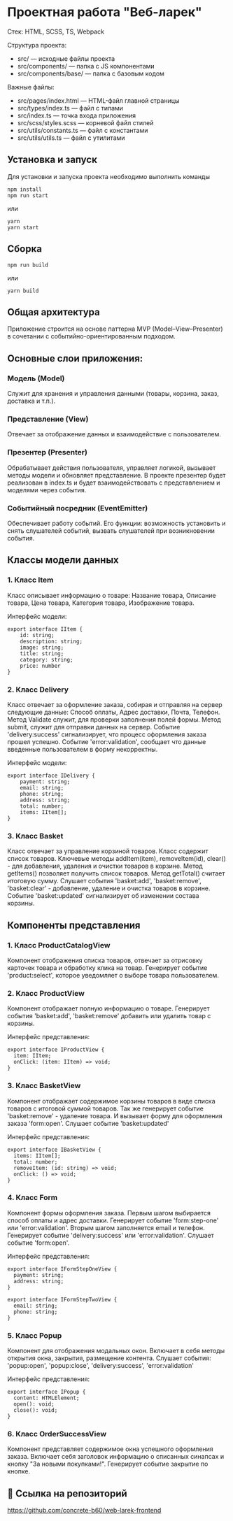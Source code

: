 # Проектная работа "Веб-ларек"

Стек: HTML, SCSS, TS, Webpack

Структура проекта:

- src/ — исходные файлы проекта
- src/components/ — папка с JS компонентами
- src/components/base/ — папка с базовым кодом

Важные файлы:

- src/pages/index.html — HTML-файл главной страницы
- src/types/index.ts — файл с типами
- src/index.ts — точка входа приложения
- src/scss/styles.scss — корневой файл стилей
- src/utils/constants.ts — файл с константами
- src/utils/utils.ts — файл с утилитами

## Установка и запуск

Для установки и запуска проекта необходимо выполнить команды

```
npm install
npm run start
```

или

```
yarn
yarn start
```

## Сборка

```
npm run build
```

или

```
yarn build
```

## Общая архитектура

Приложение строится на основе паттерна MVP (Model–View–Presenter) в сочетании с событийно-ориентированным подходом.

## Основные слои приложения:

### Модель (Model)

Служит для хранения и управления данными (товары, корзина, заказ, доставка и т.п.).

### Представление (View)

Отвечает за отображение данных и взаимодействие с пользователем.

### Презентер (Presenter)

Обрабатывает действия пользователя, управляет логикой, вызывает методы модели и обновляет представление. В проекте презентер будет реализован в index.ts и будет взаимодействовать с представлением и моделями через события.

### Событийный посредник (EventEmitter)

Обеспечивает работу событий. Его функции: возможность установить и снять слушателей событий, вызвать слушателей при возникновении события.

## Классы модели данных

### 1. Класс Item

Класс описывает информацию о товаре: Название товара, Описание товара, Цена товара, Категория товара, Изображение товара.

Интерфейс модели:

```
export interface IItem {
    id: string;
    description: string;
    image: string;
    title: string;
    category: string;
    price: number
}
```

### 2. Класс Delivery

Класс отвечает за оформление заказа, собирая и отправляя на сервер следующие данные: Способ оплаты, Адрес доставки, Почта, Телефон.
Метод Validate служит, для проверки заполнения полей формы. Метод submit, служит для отправки данных на сервер.
Событие 'delivery:success' сигнализирует, что процесс оформления заказа прошел успешно. Событие 'error:validation', сообщает что данные
введенные пользователем в форму некорректны.

Интерфейс модели:

```
export interface IDelivery {
    payment: string;
    email: string;
    phone: string;
    address: string;
    total: number;
    items: IItem[];
}
```

### 3. Класс Basket

Класс отвечает за управление корзиной товаров. Класс содержит список товаров.
Ключевые методы addItem(item), removeItem(id), clear() - для добавления, удаления и очистки товаров в корзине. Метод getItems() позволяет получить список товаров. Метод getTotal() считает итоговую сумму.
Слушает события 'basket:add', 'basket:remove', 'basket:clear' - добавление, удаление и очистка товаров в корзине.
Событие 'basket:updated' сигнализирует об изменении состава корзины.

## Компоненты представления

### 1. Класс ProductCatalogView

Компонент отображения списка товаров, отвечает за отрисовку карточек товара и обработку клика на товар. Генерирует событие 'product:select', которое уведомляет о выборе товара пользователем.

### 2. Класс ProductView

Компонент отображает полную информацию о товаре. Генерирует события 'basket:add', 'basket:remove' добавить или удалить товар с корзины.

Интерфейс представления:

```
export interface IProductView {
  item: IItem;
  onClick: (item: IItem) => void;
}

```

### 3. Класс BasketView

Компонент отображает содержимое корзины товаров в виде списка товаров с итоговой суммой товаров. Так же генерирует событие 'basket:remove' - удаление товара.
И вызывает форму для оформления заказа 'form:open'. Слушает событие 'basket:updated'

Интерфейс представления:

```
export interface IBasketView {
  items: IItem[];
  total: number;
  removeItem: (id: string) => void;
  onClick: () => void;
}
```

### 4. Класс Form

Компонент формы оформления заказа.
Первым шагом выбирается способ оплаты и адрес доставки. Генерирует событие 'form:step-one' или 'error:validation'.
Вторым шагом заполняется email и телефон. Генерирует событие 'delivery:success' или 'error:validation'.
Слушает событие 'form:open'.

Интерфейс представления:

```
export interface IFormStepOneView {
  payment: string;
  address: string;
}

export interface IFormStepTwoView {
  email: string;
  phone: string;
}
```

### 5. Класс Popup

Компонент для отображения модальных окон. Включает в себя методы открытия окна, закрытия, размещение контента.
Слушает события: 'popup:open', 'popup:close', 'delivery:success', 'error:validation'

Интерфейс представления:

```
export interface IPopup {
  content: HTMLElement;
  open(): void;
  close(): void;
}
```

### 6. Класс OrderSuccessView

Компонент представляет содержимое окна успешного оформления заказа. Включает себя заголовок информацию о списанных синапсах и кнопку "За новыми покупками!".
Генерирует событие закрытие по кнопке.

## 🔗 Ссылка на репозиторий

https://github.com/concrete-b60/web-larek-frontend
